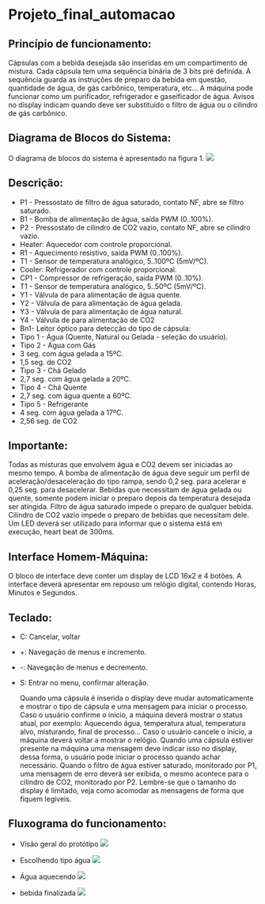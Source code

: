 # Projeto_final_automacao

## Princípio de funcionamento: 
  Cápsulas com a bebida desejada são inseridas em um compartimento de mistura. Cada cápsula tem uma sequência binária de 3 bits pré definida. A sequência guarda as instruções de preparo da bebida em questão, quantidade de água, de gás carbônico, temperatura, etc… A máquina pode funcionar como um purificador, refrigerador e gaseificador de água. Avisos no display indicam quando deve ser substituído o filtro de água ou o cilindro de gás carbônico.
  
## Diagrama de Blocos do Sistema:
  O diagrama de blocos do sistema é apresentado na figura 1.
  ![](https://github.com/rfpanizzon/Projeto_final_automacao/blob/main/img/diagrama%20blocos.PNG)
  
## Descrição:
- P1 - Pressostato de filtro de água saturado, contato NF, abre se filtro saturado.
- B1 - Bomba de alimentação de água, saída PWM (0..100%).
- P2 - Pressostato de cilindro de CO2 vazio, contato NF, abre se cilindro vazio.
- Heater: Aquecedor com controle proporcional.
- R1 - Aquecimento resistivo, saída PWM (0..100%).
- T1 - Sensor de temperatura analógico, 5..100ºC (5mV/ºC).  
- Cooler: Refrigerador com controle proporcional.
- CP1 - Compressor de refrigeração, saída PWM (0..10%).
- T1 - Sensor de temperatura analógico, 5..50ºC (5mV/ºC).  
- Y1 - Válvula de para alimentação de água quente.
- Y2 - Válvula de para alimentação de água gelada.
- Y3 - Válvula de para alimentação de água natural.
- Y4 - Válvula de para alimentação de CO2
- Bn1- Leitor óptico para detecção do tipo de cápsula:
- Tipo 1 - Água (Quente, Natural ou Gelada - seleção do usuário).
- Tipo 2 - Água com Gás
- 3 seg. com água gelada a 15ºC.
- 1,5 seg. de CO2 
- Tipo 3 - Chá Gelado
- 2,7 seg. com água gelada a 20ºC.
- Tipo 4 - Chá Quente
- 2,7 seg. com água quente a 60ºC.
- Tipo 5 - Refrigerante
- 4 seg. com água gelada a 17ºC.
- 2,56 seg. de CO2 

## Importante:
Todas as misturas que envolvem água e CO2 devem ser iniciadas ao mesmo tempo.
A bomba de alimentação de água deve seguir um perfil de aceleração/desaceleração do tipo rampa, sendo 0,2 seg. para acelerar e 0,25 seg. para desacelerar.
Bebidas que necessitam de água gelada ou quente, somente podem iniciar o preparo depois da temperatura desejada ser atingida. 
Filtro de água saturado impede o preparo de qualquer bebida.
Cilindro de CO2 vazio impede o preparo de bebidas que necessitam dele.
Um LED deverá ser utilizado para informar que o sistema está em execução, heart beat de 300ms.

## Interface Homem-Máquina:
O bloco de interface deve conter um display de LCD 16x2 e 4 botões. A interface deverá apresentar em repouso um relógio digital, contendo Horas, Minutos e Segundos.

## Teclado:
-	C: Cancelar, voltar
-	+: Navegação de menus e incremento.
- -:  Navegação de menus e decremento.
- S: Entrar no menu, confirmar alteração.


	Quando uma cápsula é inserida o display deve mudar automaticamente e mostrar o tipo de cápsula e uma mensagem para iniciar o processo. Caso o usuário confirme o ínicio, a máquina deverá mostrar o status atual, por exemplo: Aquecendo água, temperatura atual, temperatura alvo, misturando, final de processo... 
Caso o usuário cancele o início, a máquina deverá voltar a mostrar o relógio. 
	Quando uma cápsula estiver presente na máquina uma mensagem deve indicar isso no display, dessa forma, o usuário pode iniciar o processo quando achar necessário.
	Quando o filtro de água estiver saturado, monitorado por P1, uma mensagem de erro deverá ser exibida, o mesmo acontece para o cilindro de CO2, monitorado por P2.
Lembre-se que o tamanho do display é limitado, veja como acomodar as mensagens de forma que fiquem legíveis.

## Fluxograma do funcionamento:
 - Visão geral do protótipo
![](https://github.com/gus004/trab-julio/blob/main/Imagens/1%20(1).jpeg)


 - Escolhendo tipo água
![](https://github.com/gus004/trab-julio/blob/main/Imagens/1%20(5).jpeg)

 - Água aquecendo
![](https://github.com/gus004/trab-julio/blob/main/Imagens/1%20(2).jpeg)

 - bebida finalizada
![](https://github.com/gus004/trab-julio/blob/main/Imagens/1%20(3).jpeg)
